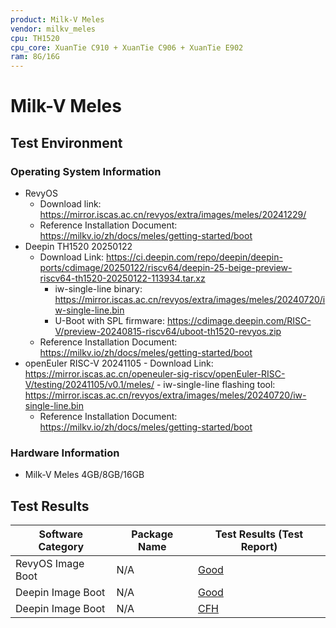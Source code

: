 ```yaml
---
product: Milk-V Meles
vendor: milkv_meles
cpu: TH1520
cpu_core: XuanTie C910 + XuanTie C906 + XuanTie E902
ram: 8G/16G
---
```


# Milk-V Meles

## Test Environment

### Operating System Information

- RevyOS
    - Download link: https://mirror.iscas.ac.cn/revyos/extra/images/meles/20241229/
    - Reference Installation Document: https://milkv.io/zh/docs/meles/getting-started/boot
- Deepin TH1520 20250122
    - Download Link: https://ci.deepin.com/repo/deepin/deepin-ports/cdimage/20250122/riscv64/deepin-25-beige-preview-riscv64-th1520-20250122-113934.tar.xz
        - iw-single-line binary: https://mirror.iscas.ac.cn/revyos/extra/images/meles/20240720/iw-single-line.bin
        - U-Boot with SPL firmware: https://cdimage.deepin.com/RISC-V/preview-20240815-riscv64/uboot-th1520-revyos.zip
    - Reference Installation Document: https://milkv.io/zh/docs/meles/getting-started/boot
- openEuler RISC-V 20241105
      - Download Link: https://mirror.iscas.ac.cn/openeuler-sig-riscv/openEuler-RISC-V/testing/20241105/v0.1/meles/
      - iw-single-line flashing tool: https://mirror.iscas.ac.cn/revyos/extra/images/meles/20240720/iw-single-line.bin
    - Reference Installation Document: https://milkv.io/zh/docs/meles/getting-started/boot
### Hardware Information

- Milk-V Meles 4GB/8GB/16GB

## Test Results

| Software Category | Package Name | Test Results (Test Report) |
| ----------------- | ------------ | -------------------------- |
| RevyOS Image Boot | N/A          | [Good][RevyOS]             |
| Deepin Image Boot | N/A          | [Good][Deepin]             |
| Deepin Image Boot | N/A          | [CFH][Deepin]              |

[RevyOS]: ./RevyOS/README.md
[Deepin]: ./Deepin/README.md
[oERV]: ./openEuler/README.md
